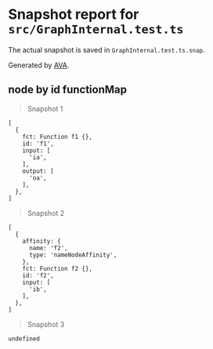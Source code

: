 # Snapshot report for `src/GraphInternal.test.ts`

The actual snapshot is saved in `GraphInternal.test.ts.snap`.

Generated by [AVA](https://ava.li).

## node by id functionMap

> Snapshot 1

    [
      {
        fct: Function f1 {},
        id: 'f1',
        input: [
          'ia',
        ],
        output: [
          'oa',
        ],
      },
    ]

> Snapshot 2

    [
      {
        affinity: {
          name: 'f2',
          type: 'nameNodeAffinity',
        },
        fct: Function f2 {},
        id: 'f2',
        input: [
          'ib',
        ],
      },
    ]

> Snapshot 3

    undefined
